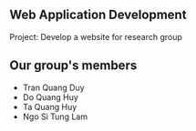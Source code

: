 ## Web Application Development

Project: Develop a website for research group

## Our group's members

* Tran Quang Duy
* Do Quang Huy
* Ta Quang Huy
* Ngo Si Tung Lam